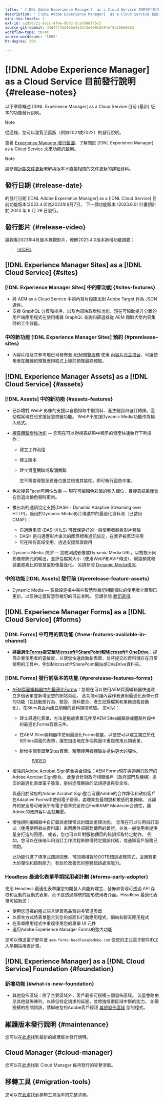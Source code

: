 ```yaml
---
title: ' [!DNL Adobe Experience Manager]  as a Cloud Service 目前發行說明。'
description: ' [!DNL Adobe Experience Manager]  as a Cloud Service 目前發行說明。'
mini-toc-levels: 1
exl-id: a2d56721-502c-4f4e-9b72-5ca790df75c5
source-git-commit: d4d44f452406e452372e409c6594ef4a256b9682
workflow-type: tm+mt
source-wordcount: '1095'
ht-degree: 30%

---
```


# [!DNL Adobe Experience Manager] as a Cloud Service 目前發行說明 {#release-notes}

以下章節概述 [!DNL Experience Manager] as a Cloud Service 目前 (最新) 版本的功能發行說明。

>[!NOTE]
>
>從這裡，您可以瀏覽至舊版（例如2021或2022）的發行說明。
>
>查看 [Experience Manager 發行藍圖](https://experienceleague.adobe.com/docs/experience-manager-release-information/aem-release-updates/update-releases-roadmap.html)，了解關於 [!DNL Experience Manager] as a Cloud Service 未來功能的啟用。

>[!NOTE]
>
>請參閱[近期文件更新](https://experienceleague.adobe.com/docs/experience-manager-release-information/aem-release-updates/doc-updates/documentation-updates.html)瞭解與版本不直接相關的文件更新的詳細資料。

## 發行日期 {#release-date}

的發行日期 [!DNL Adobe Experience Manager] as a [!DNL Cloud Service] 目前功能版本(2023.4.0)為2023年6月7日。 下一個功能版本 (2023.6.0) 計畫預計於 2023 年 6 月 29 日發行。

## 發行影片 {#release-video}

請觀看2023年4月版本概觀影片，瞭解2023.4.0版本新增功能摘要：

>[!VIDEO](https://video.tv.adobe.com/v/3418681/?quality=12)

## [!DNL Experience Manager Sites] as a [!DNL Cloud Service] {#sites}

### [!DNL Experience Manager Sites] 中的新功能 {#sites-features}

* 將 AEM as a Cloud Service 中的內容片段匯出到 Adobe Target 作為 JSON 選件。
* 支援 GraphQL 分頁和排序，以及內部快取增強功能，現在可協助提升分離的用戶端應用程式在使用複雜 GraphQL 查詢和篩選器從 AEM 擷取大型內容集時的工作效能。

### 中的新功能 [!DNL Experience Manager Sites] 預約 {#prerelease-sites}

* 內容片段及其參考現已可發佈至 [AEM預覽服務](https://experienceleague.adobe.com/docs/experience-manager-cloud-service/content/implementing/using-cloud-manager/manage-environments.html?lang=en#access-preview-service) 使用 [內容片段主控台](https://experienceleague.adobe.com/docs/experience-manager-cloud-service/content/sites/administering/content-fragments/content-fragments-console.html?lang=en)，可讓使用者在離線的預覽應用程式上線前預覽最終體驗。

## [!DNL Experience Manager Assets] as a [!DNL Cloud Service] {#assets}

### [!DNL Assets] 中的新功能 {#assets-features}

* 已新增對 WebP 影像的支援以自動擷取中繼資料、產生縮圖和自訂轉譯。這些檔案現在也支援智慧標籤功能。 WebP不支援Dynamic Media功能作為輸入格式。

* [搜尋體驗增強功能](/help/assets/search-assets.md#aftersearch)  — 您現在可以對搜尋結果中顯示的資產快速執行下列操作：

   * 建立工作流程
   * 建立版本
   * 建立資產關聯或取消關聯

     您不需要導覽至資產位置並檢視其屬性，即可執行這些作業。

* 色彩搜尋Facet可用性改善 — 現在可編輯色彩值的輸入欄位，且搜尋結果僅會在您退出檢色器時更新。

* 推出新的通訊協定支援(DASH - Dynamic Adaptive Streaming over HTTP)，適用於Dynamic Media影片傳送中的最適化資料流（已啟用CMAF）：
   * 自適應串流 (DASH/HLS) 可確保更好的一般使用者觀看影片體驗
   * DASH 是自適應影片串流的國際標準通訊協定，在業界被廣泛採用
   * 可在所有區域使用，透過支援票證啟用

* Dynamic Media _快照_  — 實驗測試影像或Dynamic Media URL，以檢視不同影像修飾元的輸出，並評估檔案大小（使用WebP和AVIF傳送）、網路頻寬和裝置畫素比的智慧型影像最佳化。 另請參閱 [Dynamic Media快照](https://experienceleague.adobe.com/docs/experience-manager-learn/assets/dynamic-media/images/dynamic-media-snapshot.html).

### 中的功能 [!DNL Assets] 發行前 {#prerelease-feature-assets}

* Dynamic Media — 影像設定檔中某些智慧型裁切相關欄位的使用者介面現已更新，以反映定義智慧型裁切的目前准則。 另請參閱 [裁切選項](https://experienceleague.adobe.com/docs/experience-manager-cloud-service/content/assets/dynamicmedia/image-profiles.html?lang=en#crop-options).

## [!DNL Experience Manager Forms] as a [!DNL Cloud Service] {#forms}

### [!DNL Forms] 中可用的新功能 {#new-features-available-in-channel}

* **[將最適化Forms提交至Microsoft®SharePoint和Microsoft® OneDrive](/help/forms/configuring-submit-actions.md)**：提高企業使用者的靈敏度，以便您快速啟動新表單，並將提交的資料儲存在日常使用的工具中，例如Microsoft®SharePoint網站或OneDrive資料夾。

### [!DNL Forms] 發行前版本的功能 {#prerelease-features-forms}

* [AEM頁面編輯器中的最適化Forms](/help/forms/create-or-add-an-adaptive-form-to-aem-sites-page.md)：您現在可以使用AEM頁面編輯器快速建立多個表單並新增至您的網站頁面。 此功能可讓內容作者運用最適化表單元件的功能（包括動態行為、驗證、資料整合、產生記錄檔案和業務流程自動化），在Sites頁面內建立順暢的資料擷取體驗。 您可以：

   * 建立最適化表單，方法是拖放表單元件至AEM Sites編輯器或體驗片段中的最適化Forms容器元件。
   * 在AEM Sites編輯器中使用最適化Forms精靈，以便您可以建立獨立於任何Sites頁面的表單，讓您自由地在多個頁面中重複使用此類表單。
   * 新增多個表單至Sites頁面，精簡使用者體驗並提供更大的彈性。

     >[!VIDEO](https://video.tv.adobe.com/v/3419284?quality=12&learn=on)

* [增強的Adobe Acrobat Sign整合與合規性](/help/forms/adobe-sign-integration-adaptive-forms.md)：AEM Forms現在與適用於政府的Adobe Acrobat Sign整合。 此整合針對政府相關帳戶（政府部門及機構）提交的最適化表單電子簽章，提供進階層級的法規遵循與安全性。

  與適用於政府的Adobe Acrobat Sign整合可讓Adobe的合作夥伴和政府客戶在Adaptive Forms中使用電子簽章，處理某些最關鍵和敏感的業務線。 此額外的安全層可確保所有電子簽章完全符合FedRAMP Moderate合規性，讓Adobe的政府客戶高枕無憂。

* 增強規則編輯器中自訂錯誤處理常式的錯誤處理功能。 您現在可以叫用自訂函式（使用使用者端資料庫）來回應外部服務傳回的錯誤，並為一般使用者提供量身打造的回應。 或者，您也可以針對服務傳回的錯誤採取特定動作。 例如，您可以在後端叫用自訂工作流程來取得特定錯誤代碼，或通知客戶服務已關閉。

  此功能引進了標準式錯誤回應，可回溯相容於OOTB錯誤處理常式，並擁有更大的彈性和控制能力，有助於改善您的整體錯誤處理能力。

### Headless 最適化表單早期採用者計劃 {#forms-early-adopter}

使用 Headless 最適化表單讓您的開發人員能夠建立、發佈和管理可透過 API 存取和互動的互動式表單，而不是透過傳統的圖形使用者介面。Headless 最適化表單可協助您：

* 使用您選擇的程式語言建置高品質的多管道表單
* 以原生方式將表單整合到您的桌面和行動應用程式、網站和聊天應用程式
* 在表單應用程式中重複使用您的專屬 UI 元件
* 運用Adobe Experience Manager Forms的強大功能

您可以傳送電子郵件至 `aem-forms-headless@adobe.com` 從您的正式電子郵件ID加入早期採用者計畫。

## [!DNL Experience Manager] as a [!DNL Cloud Service] Foundation {#foundation}

### 新增功能 {#what-is-new-foundation}

* 其他發佈區域：除了主要區域外，客戶最多可授權三個發佈區域。 流量會路由至其他發佈陣列，以降低特定請求的延遲，並增強抵禦區域中斷的能力。 如需授權的相關資訊，請聯絡您的Adobe客戶經理 [其他發佈區域](/help/operations/additional-publish-regions.md) 您的程式。

## 維護版本發行說明 {#maintenance}

您可以在[此處](/help/release-notes/maintenance/latest.md)找到最新的維護版本發行說明。

## Cloud Manager {#cloud-manager}

您可以在[此處](/help/implementing/cloud-manager/release-notes/current.md)找到 Cloud Manager 每月發行的完整清單。

## 移轉工具 {#migration-tools}

您可以在[此處](/help/journey-migration/release-notes/release-notes-migration-tools-current.md)找到移轉工具版本的完整清單。
